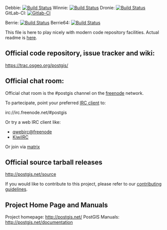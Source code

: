 Debbie:
   [![Build Status](https://debbie.postgis.net/buildStatus/icon?job=PostGIS_2.5)](https://debbie.postgis.net/view/PostGIS/job/PostGIS_2.5/)
Winnie:
 [![Build Status](https://winnie.postgis.net/buildStatus/icon?job=PostGIS_2.5)](https://winnie.postgis.net/view/PostGIS/job/PostGIS_2.5/)
Dronie:
 [![Build Status](https://dronie.osgeo.org/api/badges/postgis/postgis/status.svg?ref=refs/heads/stable-2.5)](https://dronie.osgeo.org/postgis/postgis?branch=stable-2.5)
GitLab-CI:
 [![Gitlab-CI](https://gitlab.com/postgis/postgis/badges/stable-2.5/pipeline.svg)](https://gitlab.com/postgis/postgis/commits/stable-2.5)

 Berrie:
 [![Build Status](https://debbie.postgis.net/buildStatus/icon?job=PostGIS_Worker_Run%2Flabel%3Dberrie)](https://debbie.postgis.net/view/PostGIS/job/PostGIS_Worker_Run/label=berrie/)
 Berrie64:
 [![Build Status](https://debbie.postgis.net/buildStatus/icon?job=PostGIS_Worker_Run%2Flabel%3Dberrie64)](https://debbie.postgis.net/view/PostGIS/job/PostGIS_Worker_Run/label=berrie64/)

This file is here to play nicely with modern code repository facilities.
Actual readme is [here](README.postgis).

## Official code repository, issue tracker and wiki:
https://trac.osgeo.org/postgis/

## Official chat room:

Official chat room is the #postgis channel on the
[freenode](https://freenode.net) network.

To partecipate, point your preferred
[IRC client](https://en.wikipedia.org/wiki/Comparison_of_Internet_Relay_Chat_clients)
to:

 irc://irc.freenode.net/#postgis

Or try a web IRC client like:
 - [qwebirc@freenode](https://webchat.freenode.net/?channels=#postgis)
 - [KiwiIRC](https://kiwiirc.com/client/irc.freenode.net/#postgis)

Or join via [matrix](https://matrix.to/#/#postgis:matrix.org)

## Official source tarball releases

http://postgis.net/source

If you would like to contribute to this project, please refer to our
[contributing guidelines](CONTRIBUTING.md).

## Project Home Page and Manuals
Project homepage: http://postgis.net/
PostGIS Manuals: http://postgis.net/documentation
